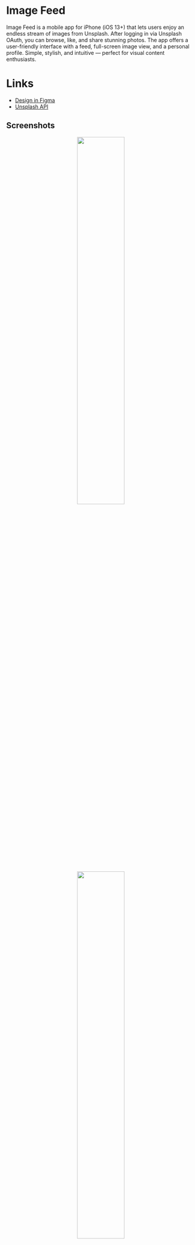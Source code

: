 # Image Feed

Image Feed is a mobile app for iPhone (iOS 13+) that lets users enjoy an endless stream of images from Unsplash. After logging in via Unsplash OAuth, you can browse, like, and share stunning photos. The app offers a user-friendly interface with a feed, full-screen image view, and a personal profile. Simple, stylish, and intuitive — perfect for visual content enthusiasts.

# Links

- [Design in Figma](https://clck.ru/38ddGT)
- [Unsplash API](https://unsplash.com/documentation)

## Screenshots

<p align="center">
    <img src="Images/Feed.png" width=50%/>
    <img src="Imges/Single.png" width=50%/>
</p>

<p align="left">
    <img src="Images/Auth.png" width=30%/>
    <img src="Imges/AuthWebView.png" width=30%/>
   <img src="Imges/Profile.png" width=30%/>
</p>

# Purpose and Goals of the Application

The multi-page application is designed for viewing images via the Unsplash API.

Goals of the application:
- View an infinite feed of images from Unsplash Editorial.
- View brief information from a user’s profile.

# Brief Description of the Application

- The application requires authorization via Unsplash OAuth.
- The main screen consists of an image feed. Users can browse it, add images to favorites, and remove them from favorites.
- Users can view each image individually and share links to them outside the application.
- Users have a profile with favorite images and brief user information.
- The application has two versions: basic and extended. The extended version includes a favorites mechanic and the ability to like photos when viewing them in full-screen mode.

# Non-Functional Requirements

## Technical Requirements

1. Authorization is implemented via Unsplash OAuth and a POST request to obtain an Auth Token.
2. The feed is implemented using `UITableView`.
3. The application uses `UIImageView`, `UIButton`, `UILabel`, `TabBarController`, `NavigationController`, `NavigationBar`, `UITableView`, and `UITableViewCell`.
4. The application must support iPhone devices with iOS 13 or higher, and only portrait mode is supported.
5. All fonts in the application are system fonts; no additional downloads are required. In Interface Builder, this is the "System" font from the dropdown list, and in code, it’s [`systemFont(ofSize:weight:)`](https://developer.apple.com/documentation/uikit/uifont/1619027-systemfont). In iOS versions 13–16, the system font is `SF Pro`, but this may change in future versions.

# Functional Requirements

## Authorization via OAuth

To access the application, the user must log in via OAuth.

**The authorization screen includes:**
1. Application logo
2. "Login" button

**Algorithms and available actions:**
1. Upon launching the application, the user sees a splash screen.
2. After the application loads, the authorization screen appears.
   1. Clicking the "Login" button opens a browser on the Unsplash authorization page.
      1. Clicking "Login" in the browser closes it, and a loading screen appears in the app.
      2. If Unsplash OAuth authorization is not configured, clicking the login button does nothing.
      3. If Unsplash OAuth authorization is incorrectly configured, the user cannot log into the app.
      4. If the login attempt fails, a modal window with an error message appears.
         1. Clicking "OK" returns the user to the authorization screen.
      5. If authorization is successful, the browser closes, and the app opens the feed screen.

## Viewing the Feed

In the feed, users can browse images, view individual images, and add them to favorites.

**The feed screen includes:**
1. Image card:
   1. Like button
   2. Upload date of the photo
2. Tab bar for navigation between the feed and profile.

**Algorithms and available actions:**
1. The feed screen opens by default after logging into the app.
2. The feed contains images from Unsplash Editorial.
3. Users can scroll up and down to browse the feed.
   1. If an image hasn’t loaded yet, a system loader is displayed.
   2. If an image cannot be loaded, a placeholder is shown instead.
4. Clicking the Like button (grey heart) allows the user to like an image. A loader appears after clicking:
   1. If the request is successful, the loader disappears, and the button changes to a red heart (Liked state).
   2. If the request fails, a modal window with the error "Try again" appears.
5. Users can unlike an image by clicking the Like button (red heart) again. A loader appears:
   1. If the request is successful, the loader disappears, and the button changes back to a grey heart.
   2. If the request fails, a modal window with the error "Try again" appears.
6. Clicking an image card enlarges it to the phone’s boundaries, transitioning to the full-screen image view (see "Viewing Image in Full Screen" section).
7. Clicking the profile icon allows the user to go to their profile.
8. Users can switch between the feed and profile screens using the tab bar.

## Viewing Image in Full Screen

From the feed, users can view an image in full screen and share it.

**The screen includes:**
1. Enlarged image filling the phone’s boundaries.
2. Back button to return to the previous screen.
3. Button to download the image or share it.

**Algorithms and available actions:**
1. When opening an image in full screen, the user sees it stretched to the screen’s boundaries, centered.
   1. If the image cannot be loaded or displayed, a placeholder is shown.
   2. If no response is received for the request, a system alert with an error appears.
2. Clicking the Back button returns the user to the feed screen.
3. Using gestures, users can move, zoom, and rotate the image. The image stays in the selected position.
   1. If gestures for zooming or rotating are not configured, these actions are unavailable.
4. Clicking the Share button opens a system menu where the user can download or share the image.
   1. After completing the action, the menu disappears.
   2. The user can close the menu by swiping down or clicking the close button.
   3. If the system menu is not configured for the "download or share" button, it won’t appear.

## Viewing User Profile

Users can visit their profile to view profile data or log out.

**The profile screen includes:**
1. Profile data:
   1. User photo
   2. Name and username
   3. Bio/about information
2. Logout button
3. Tab bar

**Algorithms and available actions:**
1. Profile data is loaded from the Unsplash profile. Profile data cannot be edited in the app.
   1. If profile data isn’t retrieved from Unsplash, a placeholder is shown instead of the avatar, and the username/name are not displayed.
2. Clicking the Logout button allows the user to log out. A system alert appears to confirm logout.
   1. If the user clicks "Yes," they are logged out, and the authorization screen appears.
      1. If the "Yes" button actions are misconfigured, the user isn’t logged out but still goes to the authorization screen.
   2. If the user clicks "No," they return to the profile screen.
   3. If the alert isn’t configured, clicking Logout does nothing, and the user cannot log out.
3. Users can switch between the feed and profile screens using the tab bar.
